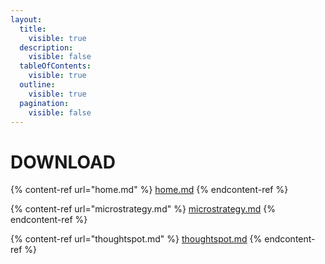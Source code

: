 ```yaml
---
layout:
  title:
    visible: true
  description:
    visible: false
  tableOfContents:
    visible: true
  outline:
    visible: true
  pagination:
    visible: false
---
```


# DOWNLOAD

{% content-ref url="home.md" %}
[home.md](home.md)
{% endcontent-ref %}

{% content-ref url="microstrategy.md" %}
[microstrategy.md](microstrategy.md)
{% endcontent-ref %}

{% content-ref url="thoughtspot.md" %}
[thoughtspot.md](thoughtspot.md)
{% endcontent-ref %}

